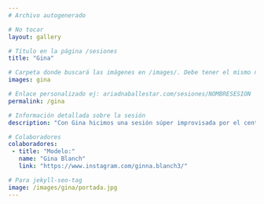```yaml
---
# Archivo autogenerado

# No tocar
layout: gallery

# Título en la página /sesiones
title: "Gina"

# Carpeta donde buscará las imágenes en /images/. Debe tener el mismo nombre y sin espacios
images: gina

# Enlace personalizado ej: ariadnaballestar.com/sesiones/NOMBRESESION
permalink: /gina

# Información detallada sobre la sesión
description: "Con Gina hicimos una sesión súper improvisada por el centro de Barcelona. En cuestión de horas lo organizamos todo y salimos a hacer unas fotitos. ¡Fue genial y espero poder repetir pronto con ella!"

# Colaboradores
colaboradores:
 - title: "Modelo:"
   name: "Gina Blanch"
   link: "https://www.instagram.com/ginna.blanch3/"

# Para jekyll-seo-tag
image: /images/gina/portada.jpg
---
```

